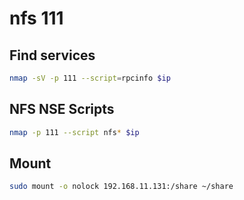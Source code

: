 # nfs 111

## Find services

``` bash
nmap -sV -p 111 --script=rpcinfo $ip
```

## NFS NSE Scripts

``` bash
nmap -p 111 --script nfs* $ip
```

## Mount

``` bash
sudo mount -o nolock 192.168.11.131:/share ~/share
```